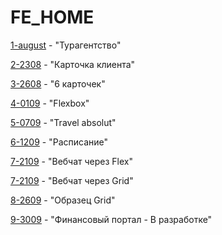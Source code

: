 # FE_HOME

[1-august](https://st-ton.github.io/FE_HOME/1-august/index.html) - "Турагентство"

[2-2308](https://st-ton.github.io/FE_HOME/2-2308/index.html) - "Карточка клиента"

[3-2608](https://st-ton.github.io/FE_HOME/3-2608/index.html) - "6 карточек"

[4-0109](https://st-ton.github.io/FE_HOME/4-0109/index.html) - "Flexbox"

[5-0709](https://st-ton.github.io/FE_HOME/5-0709/index.html) - "Travel absolut"

[6-1209](https://st-ton.github.io/FE_HOME/6-1209/index.html) - "Расписание"

[7-2109](https://st-ton.github.io/FE_HOME/7-2109_flex/index.html) - "Вебчат через Flex"

[7-2109](https://st-ton.github.io/FE_HOME/7-2109/index.html) - "Вебчат через Grid"

[8-2609](https://st-ton.github.io/FE_HOME/8-2609/index.html) - "Образец Grid"

[9-3009](https://st-ton.github.io/FE_HOME/9-3009/index.html) - "Финансовый портал - В разработке"
